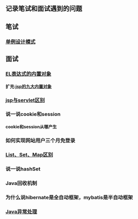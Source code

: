 ## 记录笔试和面试遇到的问题
## 笔试
### [单例设计模式](https://github.com/wangwren/Written-test-Interview/blob/master/singleton.md)
## 面试
### [EL表达式的内置对象](https://github.com/wangwren/Written-test-Interview/blob/master/EL%E8%A1%A8%E8%BE%BE%E5%BC%8F%E5%86%85%E7%BD%AE%E5%AF%B9%E8%B1%A1.md)
#### 扩充:[jsp的九大内置对象](https://github.com/wangwren/Written-test-Interview/blob/master/JSP%E4%B9%9D%E5%A4%A7%E5%86%85%E7%BD%AE%E5%AF%B9%E8%B1%A1%E5%8F%8A%E5%9B%9B%E4%B8%AA%E4%BD%9C%E7%94%A8%E5%9F%9F.md)
### [jsp与servlet区别](https://github.com/wangwren/Written-test-Interview/blob/master/JSP%E4%B8%8EServlet%E5%8C%BA%E5%88%AB.md)
### 说一说cookie和session
#### cookie和session从哪产生
### 如何实现网站用户三个月免登录
### [List、Set、Map区别](https://github.com/wangwren/Written-test-Interview/blob/master/List%E3%80%81Set%E3%80%81Map%E5%8C%BA%E5%88%AB.md)
### 说一说hashSet
### Java回收机制
### 为什么说hibernate是全自动框架，mybatis是半自动框架
### [Java异常处理]()

